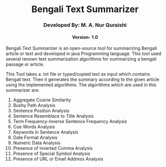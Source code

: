 <h1 align='center'>Bengali Text Summarizer</h1>
<h3 align='center'>Developed By: M. A. Nur Quraishi</h3>
<h4 align='center'>Version- 1.0</h4>
<p>
  Bengali Text Summarizer is an open-source tool for summarizing Bengali article or text and developed in java Programming language. This tool used several renown text summarization algorithms for summarizing a bengali passage or article.
</p>
<p>
  This Tool takes a .txt file or typed/copied text as input which contains Bengali text. Then it generates the summary according to the given article using the implemented algorithms. The algorithms which are used in this summarizer are:
  <ol>
    <li>Aggregate Cosine Similarity</li>
    <li>Bushy Path Analysis</li>
    <li>Sentence Position Analysis</li>
    <li>Sentence Resemblace to Title Analysis</li>
    <li>Term Frequency-Inverse Sentence Frequency Analysis</li>
    <li>Cue Words Analysis</li>
    <li>Keywords in Sentence Analysis</li>
    <li>Date Format Analysis</li>
    <li>Numeric  Data Analysis</li>
    <li>Presence of Inverted Comma Analysis</li>
    <li>Presence of Special Symbol Analysis</li>
    <li>Presence of URL or Email Address Analysis</li>
  </ol>
</p>
